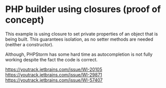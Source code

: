 # PHP builder using closures (proof of concept)

This example is using closure to set private properties of an object that is being built.
This guarantees isolation, as no setter methods are needed (neither a constructor).

Although, PHPStorm has some hard time as autocompletion is not fully working despite the fact the code is correct.

https://youtrack.jetbrains.com/issue/WI-20105  
https://youtrack.jetbrains.com/issue/WI-29871  
https://youtrack.jetbrains.com/issue/WI-57407